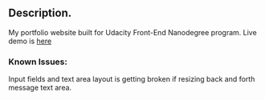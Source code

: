 ## Description.
My portfolio website built for Udacity Front-End Nanodegree program.
Live demo is [here](https://milak-l.github.io/Portfolio/)

### Known Issues:
Input fields and text area layout is getting broken if resizing back and forth message text area.
